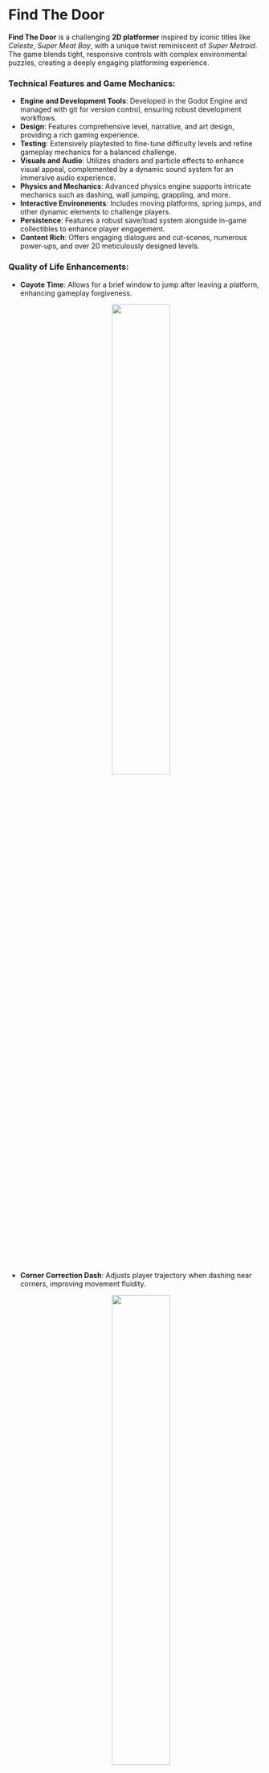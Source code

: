 # Find The Door

**Find The Door** is a challenging **2D platformer** inspired by iconic titles like _Celeste_, _Super Meat Boy_, with a unique twist reminiscent of _Super Metroid_. The game blends tight, responsive controls with complex environmental puzzles, creating a deeply engaging platforming experience.

### Technical Features and Game Mechanics:

- **Engine and Development Tools**: Developed in the Godot Engine and managed with git for version control, ensuring robust development workflows.
- **Design**: Features comprehensive level, narrative, and art design, providing a rich gaming experience.
- **Testing**: Extensively playtested to fine-tune difficulty levels and refine gameplay mechanics for a balanced challenge.
- **Visuals and Audio**: Utilizes shaders and particle effects to enhance visual appeal, complemented by a dynamic sound system for an immersive audio experience.
- **Physics and Mechanics**: Advanced physics engine supports intricate mechanics such as dashing, wall jumping, grappling, and more.
- **Interactive Environments**: Includes moving platforms, spring jumps, and other dynamic elements to challenge players.
- **Persistence**: Features a robust save/load system alongside in-game collectibles to enhance player engagement.
- **Content Rich**: Offers engaging dialogues and cut-scenes, numerous power-ups, and over 20 meticulously designed levels.

### Quality of Life Enhancements:

- **Coyote Time**: Allows for a brief window to jump after leaving a platform, enhancing gameplay forgiveness.

  <p align="middle">
    <img src="./media/gif/coyote_jump.gif" width="49%"/>
  </p>

- **Corner Correction Dash**: Adjusts player trajectory when dashing near corners, improving movement fluidity.

  <p align="middle">
    <img src="./media/gif/corner_dash.gif" width="49%"/>
  </p>

- **Jump Buffering**: Captures jump inputs just before landing, enabling immediate response for seamless control.

  <p align="middle">
    <img src="./media/gif/buffered_jump.gif" width="49%"/>
  </p>

### Gameplay Experience:

Venture into the mystic realms of **Find The Door**. Navigate a labyrinth of intricate obstacles in your quest to unlock the legendary Door of Desires.

- **Key Characters**: Meet your guides, the quirky Zezinho and the enigmatic Guardian, who will challenge and assist you.

  <p align="middle">
    <img src="./media/gif/zezinho.gif" width="49%"/>
    <img src="./media/gif/guardian.gif" width="49%"/>
  </p>

- **Core Skills**: Master essential platforming skills such as dashing and wall jumping to advance through challenging environments.

  <p align="middle">
    <img src="./media/gif/dash.gif" width="49%"/>
    <img src="./media/gif/walljump.gif" width="49%"/>
  </p>

- **Grappling Hook**: Utilize this tool to discover new strategies and navigate the environment.

  <p align="middle">
    <img src="./media/gif/hook.gif" width="49%"/>
    <img src="./media/gif/blocks_that_dont_hook.gif" width="49%"/>
  </p>

- **Dynamic Challenges**: Face dynamic obstacles and refine your movements for precision gameplay.

  <p align="middle">
    <img src="./media/gif/springs.gif" width="49%"/>
    <img src="./media/gif/precise_movement.gif" width="49%"/>
  </p>

- **Skill Synthesis**: Combine all learned skills in complex scenarios to navigate the most demanding parts of the game. Discover and master Super Dashes to expand your ability to explore and conquer diverse landscapes.

  <p align="middle">
    <img src="./media/gif/use_everything.gif" width="49%"/>
    <img src="./media/gif/dash_and_hook.gif" width="49%"/>
  </p>

  <p align="middle">
    <img src="./media/gif/super_dash_horizontal.gif" width="49%"/>
    <img src="./media/gif/super_dash_up.gif" width="49%"/>
  </p>

Embark on this thrilling adventure in **Find The Door**, where each challenge is a key to unraveling the grand mystery behind the legendary Door of Desires.

# Code Conquerors

**Code Conquerors** is an innovative **competitive programming simulation** game inspired by the strategic planning and problem-solving aspects of competitive coding environments like Codeforces and TopCoder. In this simulation, players manage a team of coders, each represented as pawns, in real-time coding battles against AI teams.

This is still a WIP, so there's no playable version yet!

### Technical Features and Game Mechanics:

- **Engine and Development Tools**: Developed with the Godot Engine and integrated with git for version control, ensuring efficient management and iterative enhancements.
- **Game Design**: Features detailed management mechanics including team formation, strategy planning, and real-time decision-making.
- **Testing and Balancing**: Rigorously tested to balance the difficulty and ensure a realistic competitive environment that mimics actual programming contests.
- **Visuals and Animation**: Utilizes a unique "scribble boiling line" aesthetic that brings a dynamic and visually engaging look to the coding process.
- **Audio Design**: Incorporates dynamic sounds that enhance the atmosphere, with auditory cues that signal success, failure, and competitive tension.
- **Simulation Mechanics**: Includes an elo-based ranking system, real-time problem-solving simulation, and various coding steps like problem reading, solution planning, and coding.
- **Interactive Challenges**: Features interactive problem boards where players can drag and drop coders to tackle specific problems, with varying degrees of difficulty based on the problem’s and coder’s elo.
- **Persistence and Progression**: Offers a save/load system and an ongoing leaderboard that reflects the team’s performance over time.
- **Dynamic Content**: Includes a variety of problems, real-time standing updates, and interactive elements like 'game juice' notifications for solved problems.

### Quality of Life Enhancements:

- **Step Retry System**: Allows coders to retry specific steps of problem-solving upon failure.
- **Dynamic Difficulty Adjustment**: Automatically adjusts the complexity of contests based on the team's current performance, ensuring a challenging yet fair gameplay experience.

### Gameplay Experience:

Step into the competitive world of **Code Conquerors**. Manage your team of skilled programmers through various stages of a coding contest, strategizing the best approaches to complex algorithmic problems.

- **Real-Time Strategy and Management**: Organize your team, assign problems based on coder’s strengths, and adjust strategies on the fly to outmaneuver competing teams.

  <p align="middle">
    <img src="./media/images/problem_solving.png" width="49%"/>
  </p>

- **Elo Progression System**: Watch your coders improve through each successfully solved problem, enhancing their abilities and your team’s overall ranking.

  <p align="middle">
    <img src="./media/images/elo_progression.png" width="49%"/>
  </p>

- **Engaging Problem Solving**: Each coder must navigate through reading, solving, and coding phases, with each phase offering unique challenges.

  <p align="middle">
    <img src="./media/images/coding_phase.png" width="49%"/>
    <img src="./media/images/planning_phase.png" width="49%"/>
  </p>

- **Competitive Elements**: Compete against AI-driven teams, observe real-time standings, and experience the thrill of climbing up the leaderboard.

  <p align="middle">
    <img src="./media/images/real_time_standings.png" width="49%"/>
  </p>

Embark on this unique journey in **Code Conquerors**, where strategic management, real-time decision making, and problem-solving skills are key to dominating the world of competitive programming.
